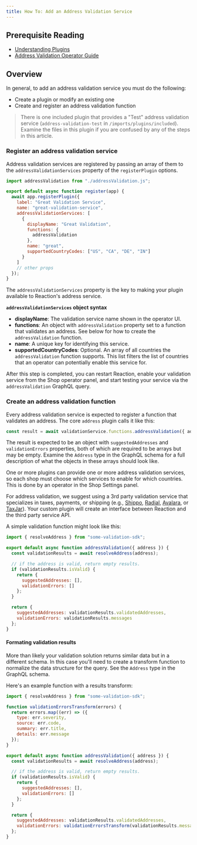 ```yaml
---
title: How To: Add an Address Validation Service
---
```


## Prerequisite Reading
- [Understanding Plugins](./core-plugins-intro.md)
- [Address Validation Operator Guide](./operator-address-validation.md)

## Overview
In general, to add an address validation service you must do the following:
- Create a plugin or modify an existing one
- Create and register an address validation function

> There is one included plugin that provides a "Test" address validation service (`address-validation-test` in `/imports/plugins/included`). Examine the files in this plugin if you are confused by any of the steps in this article.

### Register an address validation service

Address validation services are registered by passing an array of them to the `addressValidationServices` property of the `registerPlugin` options.

```js
import addressValidation from "./addressValidation.js";

export default async function register(app) {
  await app.registerPlugin({
    label: "Great Validation Service",
    name: "great-validation-service",
    addressValidationServices: [
      {
        displayName: "Great Validation",
        functions: {
          addressValidation
        },
        name: "great",
        supportedCountryCodes: ["US", "CA", "DE", "IN"]
      }
    ]
    // other props
  });
}
```

The `addressValidationServices` property is the key to making your plugin
available to Reaction's address service.

**`addressValidationServices` object syntax**
  * **displayName**: The validation service name shown in the operator UI.
  * **functions**: An object with `addressValidation` property set to a function that validates an address. See below for how to create the `addressValidation` function.
  * **name**: A unique key for identifying this service.
  * **supportedCountryCodes**: Optional. An array of all countries the `addressValidation` function supports. This list filters the list of countries that an operator can potentially enable this service for.

After this step is completed, you can restart Reaction, enable your validation service from the Shop operator panel, and start testing your service via the `addressValidation` GraphQL query.

### Create an address validation function

Every address validation service is expected to register a function that validates an address. The core `address` plugin calls it like this:

```js
const result = await validationService.functions.addressValidation({ address, context });
```

The result is expected to be an object with `suggestedAddresses` and `validationErrors` properties, both of which are required to be arrays but may be empty. Examine the `Address` type in the GraphQL schema for a full description of what the objects in these arrays should look like.

One or more plugins can provide one or more address validation services, so each shop must choose which services to enable for which countries. This is done by an operator in the Shop Settings panel.

For address validation, we suggest using a 3rd party validation service that specializes in taxes, payments, or shipping (e.g., [Shippo](https://goshippo.com/), [Radial](https://www.radial.com/), [Avalara](https://www.avalara.com/us/en/index.html), or [TaxJar](https://www.taxjar.com/)). Your custom plugin will create an interface between Reaction and the third party service API.

A simple validation function might look like this:

```js
import { resolveAddress } from "some-validation-sdk";

export default async function addressValidation({ address }) {
  const validationResults = await resolveAddress(address);

  // if the address is valid, return empty results.
  if (validationResults.isValid) {
    return {
      suggestedAddresses: [],
      validationErrors: []
    };
  }

  return {
    suggestedAddresses: validationResults.validatedAddresses,
    validationErrors: validationResults.messages
  };
}
```

#### Formating validation results
More than likely your validation solution returns similar data but in a different schema. In this case you'll need to create a transform function to normalize the data structure for the query. See the `Address` type in the GraphQL schema.

Here's an example function with a results transform:

```js
import { resolveAddress } from "some-validation-sdk";

function validationErrorsTransform(errors) {
  return errors.map((err) => ({
    type: err.severity,
    source: err.code,
    summary: err.title,
    details: err.message
  });
}

export default async function addressValidation({ address }) {
  const validationResults = await resolveAddress(address);

  // if the address is valid, return empty results.
  if (validationResults.isValid) {
    return {
      suggestedAddresses: [],
      validationErrors: []
    };
  }

  return {
    suggestedAddresses: validationResults.validatedAddresses,
    validationErrors: validationErrorsTransform(validationResults.messages)
  };
}
```
